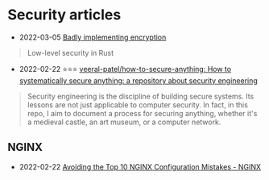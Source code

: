 # Security articles

- 2022-03-05 [Badly implementing encryption](https://ayende.com/blog/posts/series/196449-A/badly-implementing-encryption)
> Low-level security in Rust
- 2022-02-22 ⭐⭐⭐ [veeral-patel/how-to-secure-anything: How to systematically secure anything: a repository about security engineering](https://github.com/veeral-patel/how-to-secure-anything)
> Security engineering is the discipline of building secure systems.
> Its lessons are not just applicable to computer security. In fact, in this repo, I aim to document a process for securing anything, whether it's a medieval castle, an art museum, or a computer network.

## NGINX
- 2022-02-22 [Avoiding the Top 10 NGINX Configuration Mistakes - NGINX](https://www.nginx.com/blog/avoiding-top-10-nginx-configuration-mistakes/)